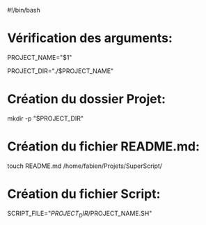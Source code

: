 #!/bin/bash

# Vérification des arguments:
PROJECT_NAME="$1"

PROJECT_DIR="./$PROJECT_NAME"

# Création du dossier Projet:
mkdir -p "$PROJECT_DIR"

# Création du fichier README.md:
touch README.md /home/fabien/Projets/SuperScript/

# Création du fichier Script:
SCRIPT_FILE="$PROJECT_DIR/$PROJECT_NAME.SH"

